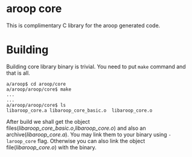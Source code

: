 aroop core
===========

This is complimentary C library for the aroop generated code.

Building
========

Building core library binary is trivial. You need to put `make` command and that is all.

```
a/aroop$ cd aroop/core
a/aroop/aroop/core$ make
...
...
a/aroop/aroop/core$ ls
libaroop_core.a libaroop_core_basic.o  libaroop_core.o 
```

After build we shall get the object files(*libaroop_core_basic.o*,*libaroop_core.o*) and also an archive(*libaroop_core.a*). You may link them to your binary using `-laroop_core` flag. Otherwise you can also link the object file(*libaroop_core.o*) with the binary.
